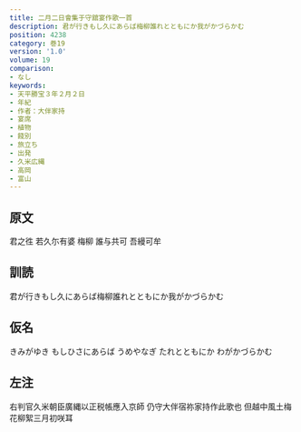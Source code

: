 ```yaml
---
title: 二月二日會集于守舘宴作歌一首
description: 君が行きもし久にあらば梅柳誰れとともにか我がかづらかむ
position: 4238
category: 巻19
version: '1.0'
volume: 19
comparison:
- なし
keywords:
- 天平勝宝３年２月２日
- 年紀
- 作者：大伴家持
- 宴席
- 植物
- 餞別
- 旅立ち
- 出発
- 久米広縄
- 高岡
- 富山
---
```


## 原文

君之徃 若久尓有婆 梅柳 誰与共可 吾縵可牟

## 訓読

君が行きもし久にあらば梅柳誰れとともにか我がかづらかむ

## 仮名

きみがゆき もしひさにあらば うめやなぎ たれとともにか わがかづらかむ

## 左注

右判官久米朝臣廣縄以正税帳應入京師 仍守大伴宿祢家持作此歌也 但越中風土梅花柳絮三月初咲耳
